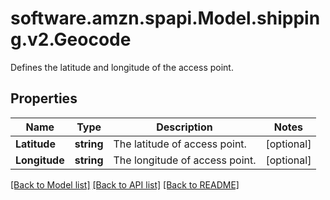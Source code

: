 # software.amzn.spapi.Model.shipping.v2.Geocode
Defines the latitude and longitude of the access point.

## Properties

Name | Type | Description | Notes
------------ | ------------- | ------------- | -------------
**Latitude** | **string** | The latitude of access point. | [optional] 
**Longitude** | **string** | The longitude of access point. | [optional] 

[[Back to Model list]](../README.md#documentation-for-models) [[Back to API list]](../README.md#documentation-for-api-endpoints) [[Back to README]](../README.md)

